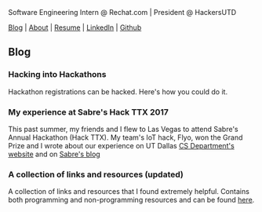 
<meta name="description" content="Rahul Sonwalkar. I'm a software engineer and product manager who is excited about almost anything in the world. I study computer science at UT Dallas. I have interned on Rechat's API team and a few other startups in the past.">

<script>
  (function(i,s,o,g,r,a,m){i['GoogleAnalyticsObject']=r;i[r]=i[r]||function(){
  (i[r].q=i[r].q||[]).push(arguments)},i[r].l=1*new Date();a=s.createElement(o),
  m=s.getElementsByTagName(o)[0];a.async=1;a.src=g;m.parentNode.insertBefore(a,m)
  })(window,document,'script','https://www.google-analytics.com/analytics.js','ga');

  ga('create', 'UA-104177854-1', 'auto');
  ga('send', 'pageview');

</script>

<!---  Comments for SEO
Rahul Sonwalkar
Rahul Sonwalkar
Rahul Sonwalkar
UT Dallas
UT Dallas
-->
<title> Rahul Sonwalkar | Engineer & Product </title>
Software Engineering Intern @ Rechat.com | President @ HackersUTD

[Blog](http://rahul.ru)    |   [About](http://rahul.ru/about)   |   [Resume](http://rahul.ru/RahulSonwalkar_RESUME.pdf) | [LinkedIn](https://linkedin.com/in/rahulsonwalkar23) | [Github](https://github.com/rahulsonwalkar)

<!---  Comments for SEO
Rahul Sonwalkar
Rahul Sonwalkar
Rahul Sonwalkar
UT Dallas
UT Dallas
-->
<!---  Comments for SEO
Rahul Sonwalkar
Rahul Sonwalkar
Rahul Sonwalkar
UT Dallas
UT Dallas
-->


<!---  Comments for SEO
Rahul Sonwalkar
Rahul Sonwalkar
Rahul Sonwalkar
UT Dallas
UT Dallas
-->
<!---  Comments for SEO
Rahul Sonwalkar
Rahul Sonwalkar
Rahul Sonwalkar
UT Dallas
UT Dallas
-->

## Blog

### Hacking into Hackathons

Hackathon registrations can be hacked. Here's how you could do it.


### My experience at Sabre's Hack TTX 2017

This past summer, my friends and I flew to Las Vegas to attend Sabre's Annual Hackathon (Hack TTX). My team's IoT hack, Flyo, won the Grand Prize and I wrote about our experience on UT Dallas [CS Department's website](http://cs.utdallas.edu/2017-student-summer-computer-science-experiences/) and on [Sabre's blog](https://www.sabre.com/insights/developers-go-all-in-at-hackathonttx-in-las-vegas/)


### A collection of links and resources (updated)

A collection of links and resources that I found extremely helpful. Contains both programming and non-programming resources and can be found [here](http://rahul.ru/resources).

<!---  Comments for SEO
Rahul Sonwalkar
Rahul Sonwalkar
Rahul Sonwalkar
UT Dallas
UT Dallas
-->
<!---  Comments for SEO
Rahul Sonwalkar
Rahul Sonwalkar
Rahul Sonwalkar
UT Dallas
UT Dallas
-->
